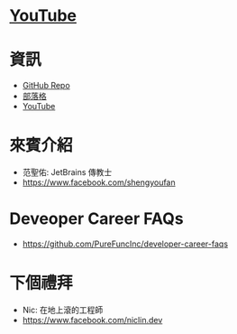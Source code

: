 # [YouTube](https://www.youtube.com/watch?v=uWiwvoUPfeU)

# 資訊
* [GitHub Repo](https://github.com/PureFuncInc/purefunc-cafe)
* [部落格](https://purefunc.net/articles/pure-func-cafe)
* [YouTube](https://www.youtube.com/watch?v=N5GzZfXg5z0)

# 來賓介紹
* 范聖佑: JetBrains 傳教士
* https://www.facebook.com/shengyoufan

# Deveoper Career FAQs
* https://github.com/PureFuncInc/developer-career-faqs

# 下個禮拜
* Nic: 在地上滾的工程師
* https://www.facebook.com/niclin.dev
